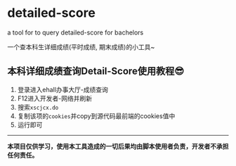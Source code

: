 # detailed-score
a tool for to query detailed-score for bachelors

一个查本科生详细成绩(平时成绩, 期末成绩)的小工具~

本科详细成绩查询Detail-Score使用教程😎
---
1. 登录进入ehall办事大厅-成绩查询
2. F12进入开发者-网络并刷新
3. 搜索`xscjcx.do`
4. 复制该项的`cookies`并copy到源代码最前端的cookies值中
5. 运行即可
---

**本项目仅供学习，使用本工具造成的一切后果均由脚本使用者负责，开发者不承担任何责任。**
